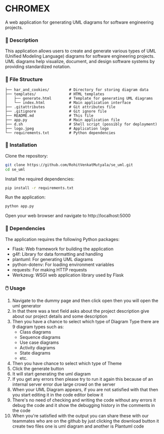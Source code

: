 # CHROMEX
A web application for generating UML diagrams for software engineering projects.

### 📝 Description
This application allows users to create and generate various types of UML (Unified Modeling Language) diagrams for software engineering projects. UML diagrams help visualize, document, and design software systems by providing standardized notation.

### 📁 File Structure
```
├── har_and_cookies/         # Directory for storing diagram data
├── templates/               # HTML templates
│   ├── generate.html        # Template for generating UML diagrams
│   └── index.html           # Main application interface
├── .gitattributes           # Git attributes file
├── .gitignore               # Git ignore file
├── README.md                # This file
├── app.py                   # Main application file
├── d.sh                     # Shell script (possibly for deployment)
├── logo.jpeg                # Application logo
└── requirements.txt         # Python dependencies
```

### 🚀 Installation
Clone the repository:
```bash
git clone https://github.com/RohitVenkatMutyala/se_uml.git
cd se_uml
```

Install the required dependencies:
```bash
pip install -r requirements.txt
```

Run the application:
```bash
python app.py
```

Open your web browser and navigate to http://localhost:5000 

### 🔧 Dependencies
The application requires the following Python packages:
- Flask: Web framework for building the application
- g4f: Library for data formatting and handling
- plantuml: For generating UML diagrams
- python-dotenv: For loading environment variables
- requests: For making HTTP requests
- Werkzeug: WSGI web application library used by Flask

### 🖱️ Usage
1. Navigate to the dummy page and then click open then you will open the uml generator
2. In that there was a text field asks about the project description give about our project details and some description
3. Then you have a chance to select which type of Diagram Type there are 9 diagram types such as:
   - Class diagrams
   - Sequence diagrams
   - Use case diagrams
   - Activity diagrams
   - State diagrams
   - etc.
4. Then you have chance to select which type of Theme
5. Click the generate button
6. It will start generating the uml diagram
7. If you get any errors then please try to run it again this because of an internal server error due large crowd on the server
8. When your UML Diagram appears, if you are not satisfied with that then you start editing it in the code editor below it
9. There's no need of checking and writing the code without any errors it debug the code and it show the debugging history in the comments in the code
10. When you're satisfied with the output you can share these with our teammates who are on the github by just clicking the download button it create two files one is uml diagram and another is Plantuml code
